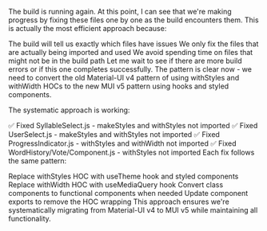 The build is running again. At this point, I can see that we're making progress by fixing these files one by one as the build encounters them. This is actually the most efficient approach because:

The build will tell us exactly which files have issues
We only fix the files that are actually being imported and used
We avoid spending time on files that might not be in the build path
Let me wait to see if there are more build errors or if this one completes successfully. The pattern is clear now - we need to convert the old Material-UI v4 pattern of using withStyles and withWidth HOCs to the new MUI v5 pattern using hooks and styled components.

The systematic approach is working:

✅ Fixed SyllableSelect.js - makeStyles and withStyles not imported
✅ Fixed UserSelect.js - makeStyles and withStyles not imported
✅ Fixed ProgressIndicator.js - withStyles and withWidth not imported
✅ Fixed WordHistory/Vote/Component.js - withStyles not imported
Each fix follows the same pattern:

Replace withStyles HOC with useTheme hook and styled components
Replace withWidth HOC with useMediaQuery hook
Convert class components to functional components when needed
Update component exports to remove the HOC wrapping
This approach ensures we're systematically migrating from Material-UI v4 to MUI v5 while maintaining all functionality.